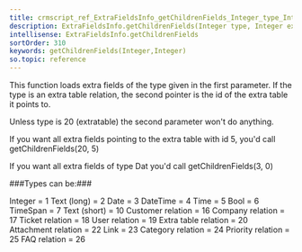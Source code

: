```yaml
---
title: crmscript_ref_ExtraFieldsInfo_getChildrenFields_Integer_type_Integer_extraTableTarget
description: ExtraFieldsInfo.getChildrenFields(Integer type, Integer extraTableTarget)
intellisense: ExtraFieldsInfo.getChildrenFields
sortOrder: 310
keywords: getChildrenFields(Integer,Integer)
so.topic: reference
---
```


This function loads extra fields of the type given in the first parameter. If the type is an extra table relation, the second pointer is the id of the extra table it points to.

Unless type is 20 (extratable) the second parameter won't do anything.

If you want all extra fields pointing to the extra table with id 5, you'd call getChildrenFields(20, 5)

If you want all extra fields of type Dat you'd call getChildrenFields(3, 0)




###Types can be:###

Integer                   =  1
Text (long)              =  2
Date                       =  3
DateTime                =  4
Time                       =  5
Bool                        =  6
TimeSpan                =  7
Text (short)              = 10
Customer relation     = 16
Company relation     = 17
Ticket relation          = 18
User relation            = 19
Extra table relation   = 20
Attachment relation  = 22
Link                        = 23
Category relation     = 24
Priority relation        = 25
FAQ relation             = 26



